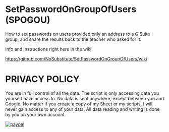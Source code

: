 # SetPasswordOnGroupOfUsers (SPOGOU)
How to set passwords on users provided only an address to a G Suite group,
and share the results back to the teacher who asked for it.

Info and instructions right here in the wiki.

https://github.com/NoSubstitute/SetPasswordOnGroupOfUsers/wiki

# PRIVACY POLICY

You are in full control of all the data. The script is only accessing data you yourself have access to. No data is sent anywhere, except between you and Google. No matter if you create a copy of my Sheet or my scripts, I will never gain access to any of your data. All data reading and writing is done by you on your own account.

[![paypal](https://www.paypalobjects.com/en_US/i/btn/btn_donateCC_LG.gif)](https://www.paypal.me/NoSubstitute)
